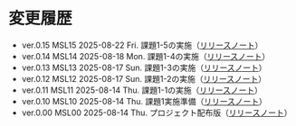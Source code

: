 # 変更履歴

- ver.0.15 MSL15 2025-08-22 Fri. 課題1-5の実施（[リリースノート](./release_notes/release_note_ver_0.15.md)）
- ver.0.14 MSL14 2025-08-18 Mon. 課題1-4の実施（[リリースノート](./release_notes/release_note_ver_0.14.md)）
- ver.0.13 MSL13 2025-08-17 Sun. 課題1-3の実施（[リリースノート](./release_notes/release_note_ver_0.13.md)）
- ver.0.12 MSL12 2025-08-17 Sun. 課題1-2の実施（[リリースノート](./release_notes/release_note_ver_0.12.md)）
- ver.0.11 MSL11 2025-08-14 Thu. 課題1-1の実施（[リリースノート](./release_notes/release_note_ver_0.11.md)）
- ver.0.10 MSL10 2025-08-14 Thu. 課題1実施準備（[リリースノート](./release_notes/release_note_ver_0.10.md)）
- ver.0.00 MSL00 2025-08-14 Thu. プロジェクト配布版（[リリースノート](./release_notes/release_note_ver_0.00.md)）
